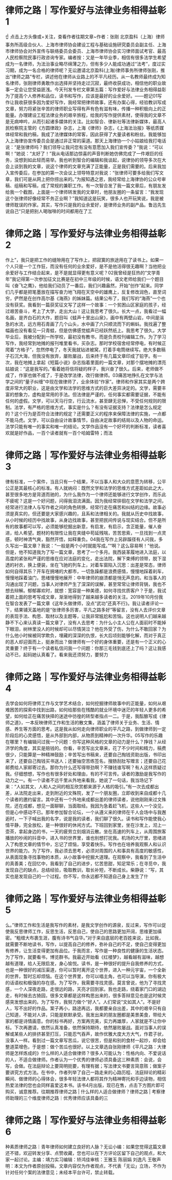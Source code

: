 # 律师之路｜写作爱好与法律业务相得益彰1

☝ 点击上方头像或+关注，查看作者往期文章~作者：张刚 北京盈科（上海）律师事务所高级合伙人、上海市律师协会建设工程与基础设施研究委员会副主任、上海市律师协会对外宣传与联络委员会委员、上海市律师协会实习律师面试考官、最高人民检察院民事行政咨询专家。编者按：又是一年毕业季，相信有很多法学生希望成为一名律师，为法治事业略尽绵薄之力，但有多少人能成功通过“法考”，度过实习期，成为一名合格的律师呢？无讼邀请北京盈科(上海)律师事务所律师张刚，推出“律师之路”专栏，讲述他在律师从业路上的不平凡经历。从一名教师最终成为知名律师，张刚律师勇敢作出选择并坚持走过沉寂，最终收获成功，相信他的职业故事一定会让您受益匪浅。今天刊发专栏文章第五篇：写作爱好与法律业务相得益彰为了提高个人修养和品位，读书和写作，应该是最好的业余爱好。——题记01写作让我收获很多因为爱好写作，我经常把律师故事，还有办案心得，经验教训写成文章，努力将紧张辛苦的律师职业写得有声有色有滋有味，传播一种积极向上的正能量。办理建设工程法律业务的艰辛旅程，给我的写作提供素材，使得我的文章不是无病呻吟，从而引起诸多媒体的关注。比如智合、律新社等法律新媒体，最高人民检察院主管的《方圆律政》杂志，上海《律师》杂志，《上海法治报》等纸质媒体经常和我约稿，我成了法律媒体的常客，因此获得了大量读者和粉丝。我能够加入上海律协宣传委员会是通过非正常的渠道。那天上海律协一个小姑娘给我打电话说：“是张律师吗？我们领导让我问您有没有意愿加入我们宣传委？”我说：“可以啊！”她说：“太好了！”我从电话那边惊喜的声音判断她仿佛完成了一件艰巨的任务，没想到如此轻而易举。我也听到智合的编辑和我谈起，说律协的领导多次在大会上谈到我的文章，说这个律师的文章充满了正能量，正是我们需要的。后来我加入宣传委后，在参加的第一次会议上领导特意对我说：“张律师可要多给我们写文章，我们可是从网上把你捞出来的。”为报知遇之恩，我经常给上海律协的公众号审稿、组稿和写稿，成了常规的兼职工作。有一次智合发了我一篇文章后，有朋友发给我一个截图，上面是一个律师转发我的文章时，他朋友圈的一条留言：“我发现这个张律师好像经常不务正业啊？”我知道这是玩笑，很多人也开玩笑说，我是被律师耽误的作家。其实，写作只是我的业余爱好，是律师业务的副产品。鲁迅先生说自己“只是把别人喝咖啡的时间都用在了工

# 律师之路｜写作爱好与法律业务相得益彰2

作上”，我只是把工作的缝隙用在了写作上，把寂寞的旅途用在了读书上。如果一个人只是一个工作狂，而没有任何的业余爱好，是不是他活得很无趣啊？当他把业余爱好与工作结合起来，是不是就显得更有意义呢？02我曾经是狂热的“文学青年”我记得第一次参加征文比赛是在初中三年级的时候，语文老师给我们一个题目叫《奋飞之鹰》，他给我们动员了一番后，我们兴趣盎然，开始“创作”起来。同学们几乎都是把笔墨放在描写奋力地飞翔在天空中的雄鹰上，反复修改润色，直至词穷，俨然是在创作高尔基《海燕》的姊妹篇。结果公布了，我们写的“海燕”一个也没有获奖。我看到一篇获奖征文写了这样一个故事：一个贫困山区家庭的孩子，经过艰苦奋斗，考上了大学，走出大山！这让我思考了很久。长大一点，我看过一幅名画，是齐白石的大作，题目叫《蛙声十里出山泉》，画中有两壁山岩，中间是湍急的水流，远方用石青画了几个山头，水中画了六只顺流而下的蝌蚪。我找遍了整幅画也没有看见一只青蛙，但是仿佛感觉蛙声已经跃然纸上。我思考了很久。大学毕业后，我被分配到一所学校，最初没有教书，而是负责校刊编辑工作。为了学习写作，我经常到地摊的报刊堆里看书，买杂志。那时学校宿舍经常停电，有时候正爬着“方格子”，忽然停电了，冬天我就钻进被窝，打着手电筒继续写。绝大多数稿子石沉大海，但我没有放弃，屡败屡战，后来终于有几篇文章印成了铅字。有一次，我在地摊上拿起《短篇小说》杂志指着里面的一篇文章，对那个摆地摊的漂亮姑娘说：“这是我写的。”看着她将信将疑的样子，我兴奋了很久。后来，老师做不成了，作家也做不成了，于是改学法律，改行做律师。03痛苦地挣扎在文学与法学之间的“量子纠缠”中现在做律师了，业余体验“作家”。律师和作家其实是两个跨度非常大的职业，这是由文学和法学的思维方式的巨大差异决定的。文学，需要丰富的想象力，虚构是常用的手法。但法律是严谨的，任何事实都需要证据，不能有任何的虚假。文学，可以天马行空，行云流水，甚至肆无忌惮，不受任何规则的限制。法学，有严格的思维方式，事实是什么？有没有证据支持？法律是怎么规定的？这个行为是否符合法律的规定？还需要正义的程序来保障法律的实施，一点都不能马虎。文学，可以自由设计故事情节，自由决定故事的结局以及人物的命运。法学只能有唯一的事实和唯一的结论。文学作品没有一个好坏的判断标准，读者喜欢就是好作品，一百个读者就有一百个哈姆雷特；而法

# 律师之路｜写作爱好与法律业务相得益彰3

律有标准，一个案件，当且只有一个结果，不以当事人和大众的意愿为转移，公平公正是其最核心的标准。有人就纳闷：既然文学和法学的思维方式差距如此之大，甚至很多地方是背道而驰的，为什么我作为一个律师还能够进行文学创作，而乐此不疲呢？这是一个好问题，问得我泪流满面。因为我经常徘徊在文学和法学之间，经常进行法律人与写作者之间的角色转换，经常行走在痛苦和纠结的边缘。故事必须是真实的，但还要是大家感兴趣的，且系和法律相关的。我就从历史中找故事，从小时候的经历中找故事，从身边找故事，甚至把民间传说与现实结合。但不是所有的故事都可以写，必须能够挖掘出新意，有启发，有启示，含正能量，催人奋进，给人希望。题材的有限性让我在夹缝中苟延残喘，苦苦思索，一旦找到一点灵感，顿时神清气爽，豁然开悟，如释重负。04我在写作上另辟蹊径有人问我，多久写出一篇文章？我说：“一般是两个小时就能写成。”“啊？这么容易啊！”他说。但是，他不知道我为了写一篇文章，思考了一个多月。我西装革履地进入法庭，以高度的紧张和严谨的思维在应对法庭的变化，走出法院，解下束缚的领带，脱下湿透的衬衣，换上便装，坐在飞驰的列车上，对着车窗陷入沉思：出差是常态，律师如何自得其乐？开车在拥堵的大都市，一切急躁都是浪费感情，慢慢地踩着刹车，慢慢地踩着油门，思绪慢慢地展开：中年律师的崩溃都是悄无声息的。和当事人的沟通出现了问题，当事人对律师产生了深深的误解，甚至常常让律师背锅，我也不想去辩解。郁郁寡欢时，就想：宽容是一种美德，如何寻找优质客户？于是，我试着把上面的思考写成文章，渐渐地得到了越来越多读者的关注。2019年10月份我在智合发表了一篇文章《这年头做律师，没点“武功”还真不行》。我让读者评论一下，结果铺天盖地的是“张律师多厉害，平凡之路多好”等留言，没有人去评价文章的表现手法、构思、取材以及主题等，让我非常尴尬和苦恼。这也说明人们越来越静不下心来认真读一篇文章了，没有人去思考：为什么小主人公在人面前时不能掉下眼泪，树林里没人的时候却可以尽情哭泣？他在外受了伤，为什么不敢回家？为什么他小时候被同学欺负，埋藏的深深的仇恨，长大后顷刻能够化解，而对于真正的恶人却迎面而上，挺身而出？做律师有一个好的身体重要，还是有一个正义的心灵重要？终于有一个读者私信问我一个问题：你那三毛钱到底还上了吗？这让我感动不已，起码她认真看了。看来我还须努力，要努力

# 律师之路｜写作爱好与法律业务相得益彰4

去学会如何将律师工作与文学艺术结合，如何挖掘律师故事中的正能量，如何从艰难困苦的探索中找到出路，如何给那些在残酷的就业环境中迷茫的年轻人更多的希望，如何给正在痛苦抉择的迷途中彷徨的转型者指点一二。于是，我酝酿写成《律师之道》，一本反映律师工作和生活的散文集，涵盖了律师关于业务、生活、情感、养生等方面的思考。这是我从如何走向律师职业的平凡之路，到做律师到一定阶段后的心灵感悟，是从外部到内部，从物质到精神的一次升华。05写作的乐趣在哪里？有编辑问过我一个问题：你写这种风格的文章的动力是什么？挣钱？从经济学的角度，其实是赔钱的。你看，辛苦写出文章来，花了不少时间和精力，稿费很少，只能算是一种精神鼓励；辛苦写出书稿来，还要自己掏钱资助出版，书印出来了，还要自己掏钱买书送人；还要抽空苦练签名，搜肠刮肚写赠言；还要自己花邮费给人家邮寄过去。那你为什么还写得带劲啊？不赚钱谁写啊？有人这样质疑过我。仔细想想，写作也有很多好处和理由，有的不可言传。读者的激励是我写作的动力之一。有一个读者不远千里从外地来看我，她说了一句话，我当场记下来：“人如其文，人和人之间的相互欣赏都来源于人格的吸引。”有一次去成都出差，从法院走出来，走到附近的文殊院，发了一个朋友圈，立即收到来自成都十几个读者的邀约留言。其中还有一个外地来成都出差的律师读者，说他刚刚来过文殊院，还在成都，想见一面聊聊，当面取经。我因为急着赶飞机，这些人一个没见，但是心中感动不已。那年参加智合论坛，一个从遵义来的律师在千人会场中与我邂逅时，一下子喊出我的名字，说是我的读者，我们聊了很久。读书和写作能使我心情平静，完全放松，是一种很好的休闲方式。下班回到家里，坐在沙发上，沏上一壶茶，拿起身边的书，一天的疲劳立刻烟消云散。坐在高速的列车上，从周围旅客播放的吵闹的抖音中，进入书的世界里，谁也别想打扰我。机场的大厅里，思绪进入了构思文章的情节中，忘记了烦恼，享受着快乐。写作也在培养我观察人和认识世界的能力。为了写作，我必须去思考，必须对周围的人和事具有高度的敏感性，从表面现象寻找事物的本质，从小故事中挖掘大道理。在观察中，我看到了生活中的真善美；在回忆中，我看到了自己的进步，忆苦思甜，知足常乐；在寻觅中，我发现自己的缺点，总结经验，吸取教训，取长补短，不断成长。柴静说：“写，其实也是发现自己的一个过程。你不写，你永远都不知道自己身上发生了什

# 律师之路｜写作爱好与法律业务相得益彰5

么。”律师工作和生活是我写作的素材，是我文学创作的源泉，反过来，写作可以促使我反思律师工作，反思生活，反思自己，使自己的思路更加开阔，思维更加缜密。“粗缯大布裹生涯，腹有诗书气自华。”对于来自底层的老百姓来说，比如我，就需要不断地读书，写作，以提高自己的修养，弥补自己的不足，使自己变得更加有修养，让生活变得更加有品位。于我而言，写作是一种良性的健康的生活状态。为了写作，就要看书，博览群书。我最近开始看《红楼梦》，越看越有滋味，越想越有道理，给人无限启发，身心愉悦。读书，是一种很好的提升自我修养的方式，也是一种很好的减压渠道，你可以暂时离开这个世界，进入一种元宇宙，一个全新的世界，暂时忘却烦恼。在这个世界里，你可以唱主角，也可以当导演，你有极大的话语权和极强的存在感。为了写作，我需要寻找灵感。莫言曾说，他为了寻找灵感，一个人深夜走路，走很远的路，天亮才回到家。我也走路，绕着家门口的湖边走，有时候去古猗园，很多文章都是这样构思出来的，很多答辩意见也是这时候灵感突发想出来的。为了写作，我努力做个“好人”。人们常说“文如其人”。不是好人，写不出好的作品。案子再小，路途再远，我都要亲自出差，其中的艰辛只有自己知道，不能对人讲，只能是默默承受。我发出来的朋友圈都是美景美食，带给大家的都是诗情画意。你的标书再好，方案再完美，实力再雄厚，人家就是不让你中标。下次再邀请，依然认真准备，依然保持期待，依然屡败屡战。面对当事人的误解或某些人的排挤甚至打压，只能忍气吞声，故作优雅大度大方大气，作君子状，没事人一样。看到过一篇文章写苦瓜，说它很苦，但是和别的食材一起炒，却会给整道菜增色，于是想：做个苦瓜也很好。以上文章选自张刚律师《平凡之路：大律师是怎样炼成的》什么样的人适合做律师？很多人可能认为：性格内向、不爱说话的人，不适合做律师。作者认为一个优秀的律师必须具备这三种素质：会说，会写，会做。在法庭辩论上要简明扼要，有理有据；写法律文书要言简意赅；做案子要讲究方式方法。在书中，作者列举了自己一路走来的心路历程、法庭辩论的精彩瞬间、做律师的心得体会，很多年轻法律人都将其作为精神寄托和手边读物，相信热爱法律的您也会同样喜爱这本书。该书4月出版，现已在售，点击下方图片即可购买，诚意推荐。往期推荐律师之路 | 什么样的人适合做律师？律师之路 | 考察律师助理的三个维度律师之路｜优秀律师应该具备的三

# 律师之路｜写作爱好与法律业务相得益彰6

种素质律师之路｜青年律师如何建立良好的人脉？无讼小编：如果您觉得这篇文章还不错，欢迎转发分享、点赞收藏，您也可以在下方评论区留下自己的观点，和大家一起讨论。主编：靖力实习编辑：矫鸿佳审核：王雅玉 陈丽娟 刘逸凡 王敬声明：本文为作者原创投稿，文章内容仅为作者观点，不代表「无讼」立场，不作为针对任何个案的法律意见；未经本平台许可，禁止转载。

